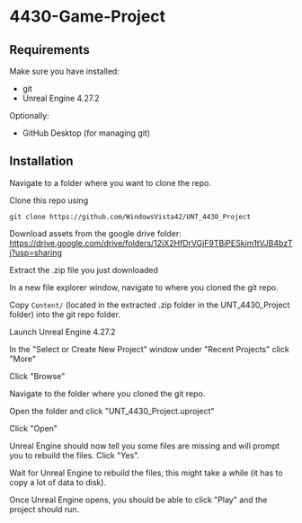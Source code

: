 # 4430-Game-Project

## Requirements
Make sure you have installed:
- git
- Unreal Engine 4.27.2

Optionally:
- GitHub Desktop (for managing git)

## Installation
Navigate to a folder where you want to clone the repo.

Clone this repo using
```
git clone https://github.com/WindowsVista42/UNT_4430_Project
```

Download assets from the google drive folder:
https://drive.google.com/drive/folders/12iX2HfDrVGjF9TBiPESkim1tVJB4bzTj?usp=sharing

Extract the .zip file you just downloaded

In a new file explorer window, navigate to where you cloned the git repo.

Copy `Content/` (located in the extracted .zip folder in the UNT_4430_Project folder) into the git repo folder.

Launch Unreal Engine 4.27.2

In the "Select or Create New Project" window under "Recent Projects" click "More"

Click "Browse"

Navigate to the folder where you cloned the git repo.

Open the folder and click "UNT_4430_Project.uproject"

Click "Open"

Unreal Engine should now tell you some files are missing and will prompt you to rebuild the files.
Click "Yes".

Wait for Unreal Engine to rebuild the files, this might take a while (it has to copy a lot of data to disk).

Once Unreal Engine opens, you should be able to click "Play" and the project should run.
